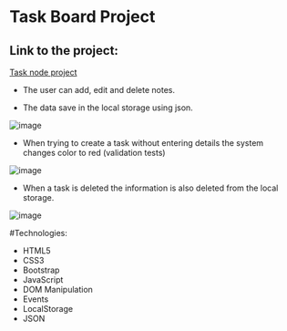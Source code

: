 
# Task Board Project 
## Link to the project:
[Task node project](https://hadar2607.github.io/Task-Board-Project/)

* The user can add, edit and delete notes.

* The data save in the local storage using json.

![image](https://user-images.githubusercontent.com/72446237/147338138-cfa87bce-87d4-40e5-a953-531df7c13c1f.png)

* When trying to create a task without entering details the system changes color to red (validation tests)

![image](https://user-images.githubusercontent.com/72446237/147338730-509dbb7b-b383-41c5-b39f-f611a63ea30c.png)


* When a task is deleted the information is also deleted from the local storage.

![image](https://user-images.githubusercontent.com/72446237/147338232-8f10ddb4-25ad-4559-9a0d-83bc80397700.png)


#Technologies:
* HTML5
* CSS3
* Bootstrap
* JavaScript
* DOM Manipulation
* Events
* LocalStorage
* JSON
